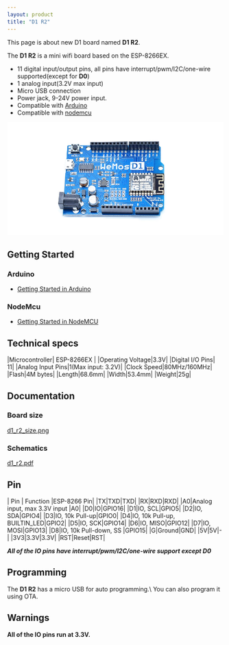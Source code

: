 ```yaml
---
layout: product
title: "D1 R2"
---  
```


This page is about new D1 board named **D1 R2**.

The **D1 R2** is a mini wifi board based on the ESP-8266EX.

  * 11 digital input/output pins, all pins have interrupt/pwm/I2C/one-wire supported(except for **D0**)
  * 1 analog input(3.2V max input)
  * Micro USB connection
  * Power jack, 9-24V power input.
  * Compatible with [Arduino](https://github.com/esp8266/Arduino)
  * Compatible with [nodemcu](http://www.nodemcu.com)

[![D1 R2](./images/r2_1.jpg)](./images/r2_1.jpg)



## Getting Started

### Arduino

  * [Getting Started in Arduino](/tutorial/get_started_in_arduino.html)

### NodeMcu

  * [Getting Started in NodeMCU](/tutorial/get_started_in_nodemcu.html)

## Technical specs

|Microcontroller| ESP-8266EX     | 
|Operating Voltage|3.3V|
|Digital I/O Pins| 11|
|Analog Input Pins|1(Max input: 3.2V)|
|Clock Speed|80MHz/160MHz|
|Flash|4M bytes|
|Length|68.6mm|
|Width|53.4mm|
|Weight|25g|

## Documentation

### Board size

[d1_r2_size.png](./images/d1_r2_size.png)

### Schematics

[d1_r2.pdf](./images/d1_r2.pdf)

## Pin

| Pin | Function |ESP-8266 Pin|
|TX|TXD|TXD|
|RX|RXD|RXD|
|A0|Analog input, max 3.3V input |A0|
|D0|IO|GPIO16|
|D1|IO, SCL|GPIO5|
|D2|IO, SDA|GPIO4|
|D3|IO, 10k Pull-up|GPIO0|
|D4|IO, 10k Pull-up, BUILTIN_LED|GPIO2|
|D5|IO, SCK|GPIO14|
|D6|IO, MISO|GPIO12|
|D7|IO, MOSI|GPIO13|
|D8|IO, 10k Pull-down, SS |GPIO15|
|G|Ground|GND|
|5V|5V|-|
|3V3|3.3V|3.3V|
|RST|Reset|RST|


***All of the IO pins have interrupt/pwm/I2C/one-wire support except D0***


## Programming
The **D1 R2** has a micro USB for auto programming.\\
You can also program it using OTA.

## Warnings
**All of the IO pins run at 3.3V.**